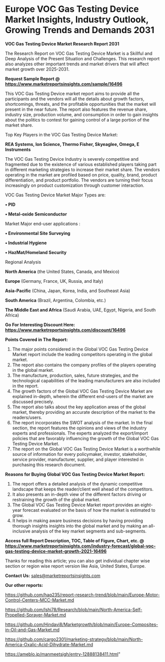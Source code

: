  # Europe VOC Gas Testing Device Market Insights, Industry Outlook, Growing Trends and Demands 2031

<strong>VOC Gas Testing Device Market Research Report 2031</strong>

The Research Report on VOC Gas Testing Device Market is a Skillful and Deep Analysis of the Present Situation and Challenges. This research report also analyzes other important trends and market drivers that will affect market growth over 2025-2031.

<strong>Request Sample Report @ <a href=https://www.marketreportsinsights.com/sample/16496>https://www.marketreportsinsights.com/sample/16496</a></strong>

This VOC Gas Testing Device market report aims to provide all the participants and the vendors will all the details about growth factors, shortcomings, threats, and the profitable opportunities that the market will present in the near future. The report also features the revenue share, industry size, production volume, and consumption in order to gain insights about the politics to contest for gaining control of a large portion of the market share.

Top Key Players in the VOC Gas Testing Device Market:

<strong>REA Systems, Ion Science, Thermo Fisher, Skyeaglee, Omega, E Instruments</strong>

The VOC Gas Testing Device Industry is severely competitive and fragmented due to the existence of various established players taking part in different marketing strategies to increase their market share. The vendors operating in the market are profiled based on price, quality, brand, product differentiation, and product portfolio. The vendors are turning their focus increasingly on product customization through customer interaction.

VOC Gas Testing Device Market Major Types are:

<strong>• PID

• Metal-oxide Semiconductor</strong>

Market Major end-user applications :

<strong>• Environmental Site Surveying

• Industrial Hygiene

• HazMat/Homeland Security</strong>

Regional Analysis

</u><strong><b>North America</b></strong> (the United States, Canada, and Mexico)

<strong><b>Europe </b></strong>(Germany, France, UK, Russia, and Italy)

<strong><b>Asia-Pacific</b></strong> (China, Japan, Korea, India, and Southeast Asia)

<strong><b>South America</b></strong> (Brazil, Argentina, Colombia, etc.)

<strong><b>The Middle East and Africa</b></strong> (Saudi Arabia, UAE, Egypt, Nigeria, and South Africa)

<strong>Go For Interesting Discount Here: <a href=https://www.marketreportsinsights.com/discount/16496>https://www.marketreportsinsights.com/discount/16496</a></strong>

<strong>Points Covered in The Report:</strong>
<ol>
  <li>The major points considered in the Global VOC Gas Testing Device Market report include the leading competitors operating in the global market.</li>
  <li>The report also contains the company profiles of the players operating in the global market.</li>
  <li>The manufacture, production, sales, future strategies, and the technological capabilities of the leading manufacturers are also included in the report.</li>
  <li>The growth factors of the Global VOC Gas Testing Device Market are explained in-depth, wherein the different end-users of the market are discussed precisely.</li>
  <li>The report also talks about the key application areas of the global market, thereby providing an accurate description of the market to the readers/users.</li>
  <li>The report incorporates the SWOT analysis of the market. In the final section, the report features the opinions and views of the industry experts and professionals. The experts analyzed the export/import policies that are favorably influencing the growth of the Global VOC Gas Testing Device Market.</li>
  <li>The report on the Global VOC Gas Testing Device Market is a worthwhile source of information for every policymaker, investor, stakeholder, service provider, manufacturer, supplier, and player interested in purchasing this research document.</li>
</ol>
<strong>Reasons for Buying Global VOC Gas Testing Device Market Report:</strong>

<ol>
  <li>The report offers a detailed analysis of the dynamic competitive landscape that keeps the reader/client well ahead of the competitors.</li>
  <li>It also presents an in-depth view of the different factors driving or restraining the growth of the global market.</li>
  <li>The Global VOC Gas Testing Device Market report provides an eight-year forecast evaluated on the basis of how the market is estimated to grow.</li>
  <li>It helps in making aware business decisions by having providing thorough insights insights into the global market and by making an all-inclusive analysis of the key market segments and sub-segments.</li>
</ol>
<strong>Access full Report Description, TOC, Table of Figure, Chart, etc. @ <a href=https://www.marketreportsinsights.com/industry-forecast/global-voc-gas-testing-device-market-growth-2021-16496>https://www.marketreportsinsights.com/industry-forecast/global-voc-gas-testing-device-market-growth-2021-16496</a></strong>


Thanks for reading this article; you can also get individual chapter wise section or region wise report version like Asia, United States, Europe.

<strong>Contact Us:</strong>
sales@marketreportsinsights.com

<strong>Our other reports:</strong>

<a href=https://github.com/haq235/report-research-trend/blob/main/Europe-Motor-Control-Centers-MCC-Market.md>https://github.com/haq235/report-research-trend/blob/main/Europe-Motor-Control-Centers-MCC-Market.md</a>

<a href=https://github.com/Ishi78/Research/blob/main/North-America-Self-Propelled-Sprayer-Market.md>https://github.com/Ishi78/Research/blob/main/North-America-Self-Propelled-Sprayer-Market.md</a>

<a href=https://github.com/Hindavi8/Marketgrowth/blob/main/Europe-Composites-in-Oil-and-Gas-Market.md>https://github.com/Hindavi8/Marketgrowth/blob/main/Europe-Composites-in-Oil-and-Gas-Market.md</a>

<a href=https://github.com/cargo2301/marketing-strategy/blob/main/North-America-Oxalic-Acid-Dihydrate-Market.md>https://github.com/cargo2301/marketing-strategy/blob/main/North-America-Oxalic-Acid-Dihydrate-Market.md</a>

<a href=https://ameblo.jp/manmeetsigh/entry-12888138411.html>https://ameblo.jp/manmeetsigh/entry-12888138411.html</a>"
